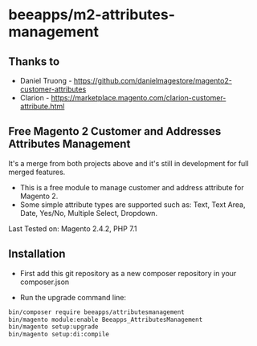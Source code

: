 # beeapps/m2-attributes-management

## Thanks to
- Daniel Truong - https://github.com/danielmagestore/magento2-customer-attributes
- Clarion - https://marketplace.magento.com/clarion-customer-attribute.html

## Free Magento 2 Customer and Addresses Attributes Management
It's a merge from both projects above and it's still in development for full merged features.
- This is a free module to manage customer and address attribute for Magento 2. 
- Some simple attribute types are supported such as: Text, Text Area, Date, Yes/No, Multiple Select, Dropdown.

Last Tested on: Magento 2.4.2, PHP 7.1

## Installation
- First add this git repository as a new composer repository in your composer.json

- Run the upgrade command line:
```bash
bin/composer require beeapps/attributesmanagement
bin/magento module:enable Beeapps_AttributesManagement
bin/magento setup:upgrade
bin/magento setup:di:compile
```